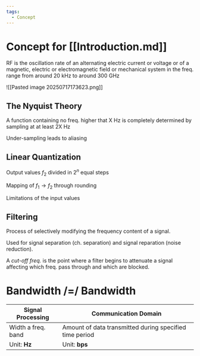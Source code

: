 ```yaml
---
tags:
  - Concept
---
```

# Concept for [[Introduction.md]]

RF is the oscillation rate of an alternating electric current or voltage or of a magnetic, electric or electromagnetic field or mechanical system in the freq. range from around 20 kHz to around 300 GHz

![[Pasted image 20250717173623.png]]

## The Nyquist Theory

A function containing no freq. higher that X Hz is completely determined by sampling at at least 2X Hz

Under-sampling leads to aliasing

## Linear Quantization

Output values $f_2$ divided in $2^n$ equal steps

Mapping of $f_1 \rightarrow f_2$ through rounding

Limitations of the input values

## Filtering

Process of selectively modifying the frequency content of a signal.

Used for signal separation (ch. separation) and signal reparation (noise reduction).

A *cut-off freq.* is the point where a filter begins to attenuate a signal affecting which freq. pass through and which are blocked.

# Bandwidth /=/ Bandwidth

| Signal Processing  | Communication Domain                                    |
| ------------------ | ------------------------------------------------------- |
| Width a freq. band | Amount of data transmitted during specified time period |
| Unit: **Hz**       | Unit: **bps**                                           |
